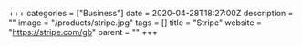 +++
categories = ["Business"]
date = 2020-04-28T18:27:00Z
description = ""
image = "/products/stripe.jpg"
tags = []
title = "Stripe"
website = "https://stripe.com/gb"
parent = ""
+++
